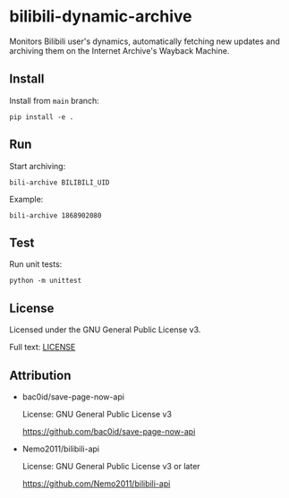 # bilibili-dynamic-archive

Monitors Bilibili user's dynamics, automatically fetching new updates and archiving them on the Internet Archive's Wayback Machine.

## Install

Install from `main` branch:

```shell
pip install -e .
```

## Run

Start archiving:

```shell
bili-archive BILIBILI_UID
```

Example:

```shell
bili-archive 1868902080
```

## Test

Run unit tests:

```shell
python -m unittest
```

## License

Licensed under the GNU General Public License v3.

Full text: [LICENSE](LICENSE)

## Attribution

* bac0id/save-page-now-api

    License: GNU General Public License v3

    https://github.com/bac0id/save-page-now-api
* Nemo2011/bilibili-api

    License: GNU General Public License v3 or later

    https://github.com/Nemo2011/bilibili-api
